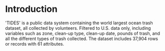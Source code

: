 # Introduction

'TIDES' is a public data system containing the world largest ocean trash dataset, all collected by
volunteers. Filtered to U.S. data only, including variables such as zone, clean-up type, clean-up
date, pounds of trash, and all the different types of trash collected. The dataset includes 37,904
rows or records with 61 attributes.

